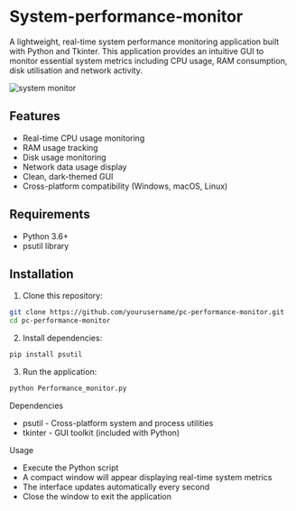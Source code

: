 # System-performance-monitor

A lightweight, real-time system performance monitoring application built with Python and Tkinter. This application provides an intuitive GUI to monitor essential system metrics including CPU usage, RAM consumption, disk utilisation and network activity.

![system monitor](https://github.com/user-attachments/assets/8d6df6bb-43c7-4394-8605-1fc8222f08aa)


## Features

- Real-time CPU usage monitoring
- RAM usage tracking
- Disk usage monitoring
- Network data usage display
- Clean, dark-themed GUI
- Cross-platform compatibility (Windows, macOS, Linux)

## Requirements

- Python 3.6+
- psutil library

## Installation

1. Clone this repository:
```bash
git clone https://github.com/yourusername/pc-performance-monitor.git
cd pc-performance-monitor
```

2. Install dependencies:
```bash
pip install psutil
```

3. Run the application:
```bash
python Performance_monitor.py
```

Dependencies

- psutil - Cross-platform system and process utilities
- tkinter - GUI toolkit (included with Python)

Usage

- Execute the Python script
- A compact window will appear displaying real-time system metrics
- The interface updates automatically every second
- Close the window to exit the application
